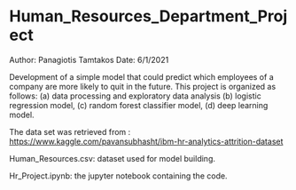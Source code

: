 # Human_Resources_Department_Project

 Author: Panagiotis Tamtakos
 Date: 6/1/2021

 Development of a simple model that could predict which employees of a company are more likely to quit in the future.
 This project is organized as follows: (a) data processing and exploratory data analysis
 (b) logistic regression model, (c) random forest classifier model, (d) deep learning model.

 The data set was retrieved from : https://www.kaggle.com/pavansubhasht/ibm-hr-analytics-attrition-dataset

 Human_Resources.csv: dataset used for model building.

 Hr_Project.ipynb: the jupyter notebook containing the code. 
